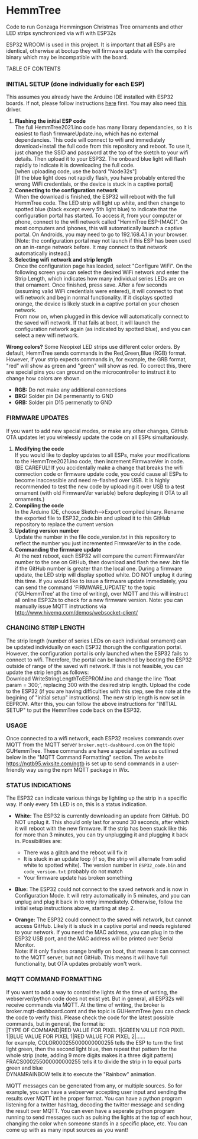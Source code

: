 # HemmTree
Code to run Gonzaga Hemmingson Christmas Tree ornaments and other LED strips synchronized via wifi with ESP32s

ESP32 WROOM is used in this project. 
It is important that all ESPs are identical, otherwise at bootup they will firmware update with the compiled binary which may be incompatible with the board.

TABLE OF CONTENTS


### INITIAL SETUP (done individually for each ESP)
This assumes you already have the Arduino IDE installed with ESP32 boards. If not, please follow instructions <a href="https://randomnerdtutorials.com/installing-the-esp32-board-in-arduino-ide-windows-instructions/">here</a> first. You may also need <a href="https://www.silabs.com/developers/usb-to-uart-bridge-vcp-drivers">this</a> driver.
<ol>
  <li><b>Flashing the initial ESP code</b><br>
    The full HemmTree2021.ino code has many library dependancies, so it is easiest to flash firmwareUpdate.ino, which has no external dependancies. This code will connect to wifi and immediately download+install the full code from this repository and reboot. To use it, just change the SSID and password at the top of the sketch to your wifi details. Then upload it to your ESP32. The onboard blue light will flash rapidly to indicate it is downloading the full code.
    <br>[when uploading code, use the board "Node32s"]
    <br>[If the blue light does not rapidly flash, you have probably entered the wrong WiFi credentials, or the device is stuck in a captive portal]
  </li>
  <li><b>Connecting to the configuration network</b><br>
    When the download is finished, the ESP32 will reboot with the full HemmTree code. The LED strip will light up white, and then change to spotted blue (black except every 5th light blue) to indicate that the configuration portal has started. To access it, from your computer or phone, connect to the wifi network called "HemmTree ESP-[MAC]". On most computers and iphones, this will automatically launch a captive portal. On Androids, you may need to go to 192.168.4.1 in your browser.
    <br>[Note: the configuration portal may not launch if this ESP has been used on an in-range network before. It may connect to that network automatically instead.]
  </li>
  <li><b>Selecting wifi network and strip length</b><br>
    Once the configuration page has loaded, select "Configure WiFi". On the following screen you can select the desired WiFi network and enter the Strip Length, which indicates how many individual series LEDs are on that ornament. Once finished, press save. After a few seconds (assuming valid WiFi credentials were entered), it will connect to that wifi network and begin normal functionality. If it displays spotted orange, the device is likely stuck in a captive portal on your chosen network.
    <br>From now on, when plugged in this device will automatically connect to the saved wifi network. If that fails at boot, it will launch the configuration network again (as indicated by spotted blue), and you can select a new wifi network.
  </li>
</ol>

<b>Wrong colors?</b> Some Neopixel LED strips use different color orders. By default, HemmTree sends commands in the Red,Green,Blue (RGB) format. However, if your strip expects commands in, for example, the GRB format, "red" will show as green and "green" will show as red. To correct this, there are special pins you can ground on the microcontroller to instruct it to change how colors are shown.
* <b>RGB: </b>Do not make any additional connections
* <b>BRG: </b>Solder pin D4 permenantly to GND
* <b>GRB: </b>Solder pin D15 permenatly to GND

<p></p>

### FIRMWARE UPDATES
If you want to add new special modes, or make any other changes, GitHub OTA updates let you wirelessly update the code on all ESPs simultaniously.

  1) <b>Modifying the code</b><br>
        If you would like to deploy updates to all ESPs, make your modifications to the HemmTree2021.ino code, then increment FirmwareVer in code. (BE CAREFUL! If you accidentally make a change that breaks the wifi connection code or firmware update code, you could cause all ESPs to become inaccessible and need re-flashed over USB. It is highly recommended to test the new code by uploading it over USB to a test ornament (with old FirmwareVer variable) before deploying it OTA to all ornaments.)
  2) <b>Compiling the code</b><br>
        In the Arduino IDE, choose Sketch-->Export compiled binary. Rename the exported file to ESP32_code.bin and upload it to this GitHub repository to replace the current version
  3) <b>Updating version number</b><br>
        Update the number in the file code_version.txt in this repository to reflect the number you just incremented FirmwareVer to in the code.
  4) <b>Commanding the firmware update</b><br>
        At the next reboot, each ESP32 will compare the current FirmwareVer number to the one on GitHub, then download and flash the new .bin file if the GitHub number is greater than the local one. During a firmware update, the LED strip will display spotted white. DO NOT unplug it during this time. If you would like to issue a firmware update immediately, you can send the command 'FIRMWARE_UPDATE' to the topic ('GUHemmTree' at the time of writing), over MQTT and this will instruct all online ESP32s to check for a new firmware version. Note: you can manually issue MQTT instructions via http://www.hivemq.com/demos/websocket-client/
        

### CHANGING STRIP LENGTH
The strip length (number of series LEDs on each individual ornament) can be updated individually on each ESP32 thorugh the configuration portal. However, the configuration portal is only launched when the ESP32 fails to connect to wifi. Therefore, the portal can be launched by booting the ESP32 outside of range of the saved wifi network. If this is not feasible, you can update the strip length as follows:
<br>Download WriteStringLengthToEEPROM.ino and change the line 'float param = 300;', replacing 300 with the desired strip length. Upload the code to the ESP32 (if you are having difficulties with this step, see the note at the begining of "initial setup" instructions). The new strip length is now set in EEPROM. After this, you can follow the above instructions for "INITIAL SETUP" to put the HemmTree code back on the ESP32.

### USAGE
Once connected to a wifi network, each ESP32 receives commands over MQTT from the MQTT server `broker.mqtt-dashboard.com` on the topic GUHemmTree. These commands are have a special syntax as outlined below in the "MQTT Command Formatting" section. The website https://ngtb95.wixsite.com/ngtb is set up to send commands in a user-friendly way using the npm MQTT package in Wix.

### STATUS INDICATIONS
The ESP32 can indicate various things by lighting up the strip in a specific way. If only every 5th LED is on, this is a status indication.

* <b>White:</b> The ESP32 is currently downloading an update from GitHub. DO NOT unplug it. This should only last for around 30 seconds, after which it will reboot with the new firmware. If the strip has been stuck like this for more than 3 minutes, you can try unplugging it and plugging it back in. Possibilities are:
  * There was a glitch and the reboot will fix it
  * It is stuck in an update loop (if so, the strip will alternate from solid white to spotted white). The version number in `ESP32_code.bin` and `code_version.txt` probably do not match
  * Your firmware update has broken something

* <b>Blue:</b> The ESP32 could not connect to the saved network and is now in Configuration Mode. It will retry automatically in 5 minutes, and you can unplug and plug it back in to retry immediately. Otherwise, follow the initial setup instructions above, starting at step 2.
* <b>Orange: </b> The ESP32 could connect to the saved wifi network, but cannot access GitHub. Likely it is stuck in a captive portal and needs registered to your network. If you need the MAC address, you can plug in to the ESP32 USB port, and the MAC address will be printed over Serial Monitor.
  <br>Note: if it only flashes orange breifly on boot, that means it can connect to the MQTT server, but not GitHub. This means it will have full functionality, but OTA updates probably won't work.

### MQTT COMMAND FORMATTING
If you want to add a way to control the lights
At the time of writing, the webserver/python code does not exist yet. But in general, all ESP32s will receive commands via MQTT. At the time of writing, the broker is broker.mqtt-dashboard.comt and the topic is GUHemmTree (you can check the code to verify this). Please check the code for the latest possible commands, but in general, the format is:<br>
  |TYPE OF COMMAND|RED VALUE FOR PIXEL 1|GREEN VALUE FOR PIXEL 1|BLUE VALUE FOR PIXEL 1|RED VALUE FOR PIXEL 2|......<br>
  for example, COLOR000255000000000255 tells the ESP to turn the first light green, then the second light blue, then repeat that pattern for the whole strip (note, adding 9 more digits makes it a three digit pattern)<br>
  FRACS000255000000000255 tells it to divide the strip in to equal parts green and blue<br>
  DYNAMRAINBOW tells it to execute the "Rainbow" animation.
  
  MQTT messages can be generated from any, or multiple sources. So for example, you can have a webserver accepting user input and sending the results over MQTT int he proper format. You can have a python program listening for a twitter hashtag, decoding the twitter message and sending the result over MQTT. You can even have a seperate python program running to send messages such as pulsing the lights at the top of each hour, changing the color when someone stands in a specific place, etc. You can come up with as many input sources as you want!
